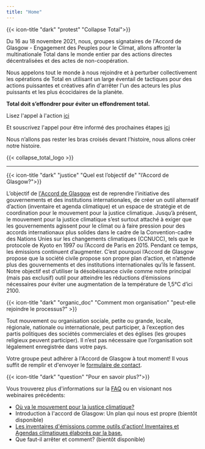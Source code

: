 ```yaml
---
title: "Home"
---
```


{{< icon-title "dark" "protest" "Collapse Total">}}

Du 16 au 18 novembre 2021, nous, groupes signataires de l'Accord de Glasgow - Engagement des Peuples pour le Climat, allons affronter la multinationale Total dans le monde entier par des actions directes décentralisées et des actes de non-coopération.  

Nous appelons tout le monde à nous rejoindre et à perturber collectivement les opérations de Total en utilisant un large éventail de tactiques pour des actions puissantes et créatives afin d'arrêter l'un des acteurs les plus puissants et les plus écocidaires de la planète.  

**Total doit s’effondrer pour éviter un effondrement total.**  

Lisez l'appel à l'action [ici](collapse_total/)  

Et souscrivez l'appel pour être informé des prochaines étapes [ici](https://framaforms.org/collapse-total-call-to-action-1627950762)  

Nous n’allons pas rester les bras croisés devant l’histoire, nous allons créer notre histoire.  

{{< collapse_total_logo >}}

---

{{< icon-title "dark" "justice" "Quel est l’objectif de" "l’Accord de Glasgow?">}}

L’objectif de [l'Accord de Glasgow](./agreement) est de reprendre l’initiative des gouvernements et des institutions internationales, de créer un outil alternatif d’action (inventaire et agenda climatique) et un espace de stratégie et de coordination pour le mouvement pour la justice climatique. Jusqu’à présent, le mouvement pour la justice climatique s’est surtout attaché à exiger que les gouvernements agissent pour le climat ou à faire pression pour des accords internationaux plus solides dans le cadre de la Convention-cadre des Nations Unies sur les changements climatiques (CCNUCC), tels que le protocole de Kyoto en 1997 ou l’Accord de Paris en 2015. Pendant ce temps, les émissions continuent d’augmenter. C’est pourquoi l’Accord de Glasgow propose que la société civile propose son propre plan d’action, et n’attende plus des gouvernements et des institutions internationales qu’ils le fassent. Notre objectif est d’utiliser la désobéissance civile comme notre principal (mais pas exclusif) outil pour atteindre les réductions d’émissions nécessaires pour éviter une augmentation de la température de 1,5°C d’ici 2100.  

{{< icon-title "dark" "organic_doc" "Comment mon organisation" "peut-elle rejoindre le processus?" >}}

Tout mouvement ou organisation sociale, petite ou grande, locale, régionale, nationale ou internationale, peut participer, à l’exception des partis politiques des sociétés commerciales et des églises (les groupes religieux peuvent participer). Il n’est pas nécessaire que l’organisation soit légalement enregistrée dans votre pays.  

Votre groupe peut adhérer à l'Accord de Glasgow à tout moment! Il vous suffit de remplir et d'envoyer le [formulaire de contact](contact).  

{{< icon-title "dark" "question" "Pour en savoir plus?">}}

Vous trouverez plus d'informations sur la [FAQ](./faq) ou en visionant nos webinaires précédents:
- [Où va le mouvement pour la justice climatique?](https://www.facebook.com/peoplesclimatecommitment/videos/2653423964896375/)
- Introduction à l'accord de Glasgow: Un plan qui nous est propre (bientôt disponible)
- [Les inventaires d'émissions comme outils d'action! Inventaires et Agendas climatiques élaborés par la base.](https://www.facebook.com/peoplesclimatecommitment/videos/358312655441148/)
- Que faut-il arrêter et comment? (bientôt disponible)